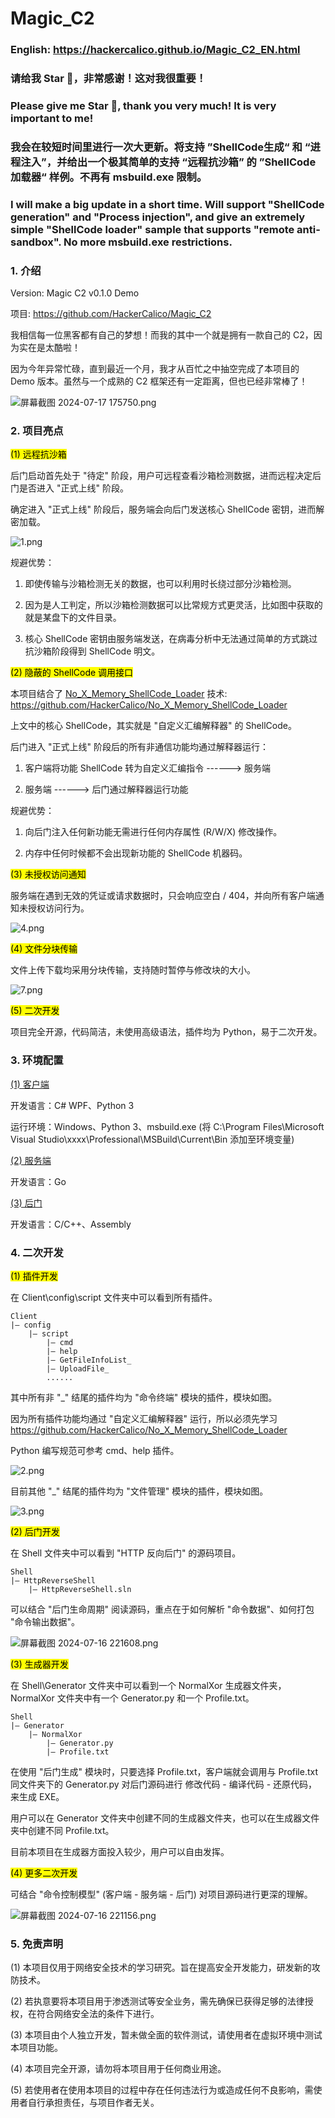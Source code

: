 # Magic_C2

### English: https://hackercalico.github.io/Magic_C2_EN.html

### 请给我 Star 🌟，非常感谢！这对我很重要！

### Please give me Star 🌟, thank you very much! It is very important to me!

### 我会在较短时间里进行一次大更新。将支持 ”ShellCode生成“ 和 “进程注入”，并给出一个极其简单的支持 “远程抗沙箱” 的 ”ShellCode加载器“ 样例。不再有 msbuild.exe 限制。

### I will make a big update in a short time. Will support "ShellCode generation" and "Process injection", and give an extremely simple "ShellCode loader" sample that supports "remote anti-sandbox". No more msbuild.exe restrictions.

### 1. 介绍

Version: Magic C2 v0.1.0 Demo

项目: https://github.com/HackerCalico/Magic_C2

我相信每一位黑客都有自己的梦想！而我的其中一个就是拥有一款自己的 C2，因为实在是太酷啦！

因为今年异常忙碌，直到最近一个月，我才从百忙之中抽空完成了本项目的 Demo 版本。虽然与一个成熟的 C2 框架还有一定距离，但也已经非常棒了！

![屏幕截图 2024-07-17 175750.png](https://github.com/HackerCalico/Magic_C2/blob/main/Client/bin/Debug/config/README/1.png)

### 2. 项目亮点

<mark>(1) 远程抗沙箱</mark>

后门启动首先处于 "待定" 阶段，用户可远程查看沙箱检测数据，进而远程决定后门是否进入 "正式上线" 阶段。

确定进入 "正式上线" 阶段后，服务端会向后门发送核心 ShellCode 密钥，进而解密加载。

![1.png](https://github.com/HackerCalico/Magic_C2/blob/main/Client/bin/Debug/config/README/2.png)

规避优势：

1. 即使传输与沙箱检测无关的数据，也可以利用时长绕过部分沙箱检测。

2. 因为是人工判定，所以沙箱检测数据可以比常规方式更灵活，比如图中获取的就是某盘下的文件目录。

3. 核心 ShellCode 密钥由服务端发送，在病毒分析中无法通过简单的方式跳过抗沙箱阶段得到 ShellCode 明文。

<mark>(2) 隐蔽的 ShellCode 调用接口</mark>

本项目结合了 <u>No_X_Memory_ShellCode_Loader</u> 技术: https://github.com/HackerCalico/No_X_Memory_ShellCode_Loader

上文中的核心 ShellCode，其实就是 "自定义汇编解释器" 的 ShellCode。

后门进入 "正式上线" 阶段后的所有非通信功能均通过解释器运行：

1. 客户端将功能 ShellCode 转为自定义汇编指令 ------> 服务端

2. 服务端 ------> 后门通过解释器运行功能

规避优势：

1. 向后门注入任何新功能无需进行任何内存属性 (R/W/X) 修改操作。

2. 内存中任何时候都不会出现新功能的 ShellCode 机器码。

<mark>(3) 未授权访问通知</mark>

服务端在遇到无效的凭证或请求数据时，只会响应空白 / 404，并向所有客户端通知未授权访问行为。

![4.png](https://github.com/HackerCalico/Magic_C2/blob/main/Client/bin/Debug/config/README/3.png)

<mark>(4) 文件分块传输</mark>

文件上传下载均采用分块传输，支持随时暂停与修改块的大小。

![7.png](https://github.com/HackerCalico/Magic_C2/blob/main/Client/bin/Debug/config/README/8.png)

<mark>(5) 二次开发</mark>

项目完全开源，代码简洁，未使用高级语法，插件均为 Python，易于二次开发。

### 3. 环境配置

<u>(1) 客户端</u>

开发语言：C# WPF、Python 3

运行环境：Windows、Python 3、msbuild.exe (将 C:\Program Files\Microsoft Visual Studio\xxxx\Professional\MSBuild\Current\Bin 添加至环境变量)

<u>(2) 服务端</u>

开发语言：Go

<u>(3) 后门</u>

开发语言：C/C++、Assembly

### 4. 二次开发

<mark>(1) 插件开发</mark>

在 Client\config\script 文件夹中可以看到所有插件。

```shell
Client
|— config
    |— script
        |— cmd
        |— help
        |— GetFileInfoList_
        |— UploadFile_
        ......
```

其中所有非 "_" 结尾的插件均为 "命令终端" 模块的插件，模块如图。

因为所有插件功能均通过 "自定义汇编解释器" 运行，所以必须先学习 https://github.com/HackerCalico/No_X_Memory_ShellCode_Loader

Python 编写规范可参考 cmd、help 插件。

![2.png](https://github.com/HackerCalico/Magic_C2/blob/main/Client/bin/Debug/config/README/4.png)

目前其他 "_" 结尾的插件均为 "文件管理" 模块的插件，模块如图。

![3.png](https://github.com/HackerCalico/Magic_C2/blob/main/Client/bin/Debug/config/README/5.png)

<mark>(2) 后门开发</mark>

在 Shell 文件夹中可以看到 "HTTP 反向后门" 的源码项目。

```shell
Shell
|— HttpReverseShell
    |— HttpReverseShell.sln
```

可以结合 "后门生命周期" 阅读源码，重点在于如何解析 "命令数据"、如何打包 "命令输出数据"。

![屏幕截图 2024-07-16 221608.png](https://github.com/HackerCalico/Magic_C2/blob/main/Client/bin/Debug/config/README/6.png)

<mark>(3) 生成器开发</mark>

在 Shell\Generator 文件夹中可以看到一个 NormalXor 生成器文件夹，NormalXor 文件夹中有一个 Generator.py 和一个 Profile.txt。

```shell
Shell
|— Generator
    |— NormalXor
        |— Generator.py
        |— Profile.txt
```

在使用 "后门生成" 模块时，只要选择 Profile.txt，客户端就会调用与 Profile.txt 同文件夹下的 Generator.py 对后门源码进行 修改代码 - 编译代码 - 还原代码，来生成 EXE。

用户可以在 Generator 文件夹中创建不同的生成器文件夹，也可以在生成器文件夹中创建不同 Profile.txt。

目前本项目在生成器方面投入较少，用户可以自由发挥。

<mark>(4) 更多二次开发</mark>

可结合 "命令控制模型" (客户端 - 服务端 - 后门) 对项目源码进行更深的理解。

![屏幕截图 2024-07-16 221156.png](https://github.com/HackerCalico/Magic_C2/blob/main/Client/bin/Debug/config/README/7.png)

### 5. 免责声明

(1) 本项目仅用于网络安全技术的学习研究。旨在提高安全开发能力，研发新的攻防技术。

(2) 若执意要将本项目用于渗透测试等安全业务，需先确保已获得足够的法律授权，在符合网络安全法的条件下进行。

(3) 本项目由个人独立开发，暂未做全面的软件测试，请使用者在虚拟环境中测试本项目功能。

(4) 本项目完全开源，请勿将本项目用于任何商业用途。

(5) 若使用者在使用本项目的过程中存在任何违法行为或造成任何不良影响，需使用者自行承担责任，与项目作者无关。
